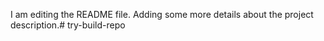 I am editing the README file. Adding some more details about the project description.# try-build-repo
